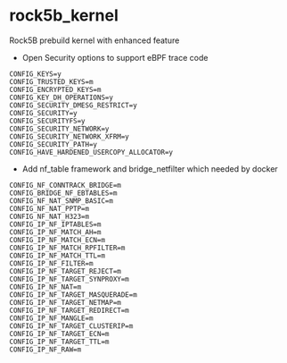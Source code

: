 # rock5b_kernel
Rock5B prebuild kernel with enhanced feature


- Open Security options to support eBPF trace code
```
CONFIG_KEYS=y
CONFIG_TRUSTED_KEYS=m
CONFIG_ENCRYPTED_KEYS=m
CONFIG_KEY_DH_OPERATIONS=y
CONFIG_SECURITY_DMESG_RESTRICT=y
CONFIG_SECURITY=y
CONFIG_SECURITYFS=y
CONFIG_SECURITY_NETWORK=y
CONFIG_SECURITY_NETWORK_XFRM=y
CONFIG_SECURITY_PATH=y
CONFIG_HAVE_HARDENED_USERCOPY_ALLOCATOR=y
```

- Add nf_table framework and bridge_netfilter which needed by docker
```
CONFIG_NF_CONNTRACK_BRIDGE=m
CONFIG_BRIDGE_NF_EBTABLES=m
CONFIG_NF_NAT_SNMP_BASIC=m
CONFIG_NF_NAT_PPTP=m
CONFIG_NF_NAT_H323=m
CONFIG_IP_NF_IPTABLES=m
CONFIG_IP_NF_MATCH_AH=m
CONFIG_IP_NF_MATCH_ECN=m
CONFIG_IP_NF_MATCH_RPFILTER=m
CONFIG_IP_NF_MATCH_TTL=m
CONFIG_IP_NF_FILTER=m
CONFIG_IP_NF_TARGET_REJECT=m
CONFIG_IP_NF_TARGET_SYNPROXY=m
CONFIG_IP_NF_NAT=m
CONFIG_IP_NF_TARGET_MASQUERADE=m
CONFIG_IP_NF_TARGET_NETMAP=m
CONFIG_IP_NF_TARGET_REDIRECT=m
CONFIG_IP_NF_MANGLE=m
CONFIG_IP_NF_TARGET_CLUSTERIP=m
CONFIG_IP_NF_TARGET_ECN=m
CONFIG_IP_NF_TARGET_TTL=m
CONFIG_IP_NF_RAW=m
```
